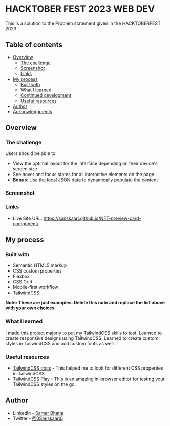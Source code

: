 # HACKTOBER FEST 2023 WEB DEV

This is a solution to the Problem statement given in the HACKTOBERFEST 2023

## Table of contents

- [Overview](#overview)
  - [The challenge](#the-challenge)
  - [Screenshot](#screenshot)
  - [Links](#links)
- [My process](#my-process)
  - [Built with](#built-with)
  - [What I learned](#what-i-learned)
  - [Continued development](#continued-development)
  - [Useful resources](#useful-resources)
- [Author](#author)
- [Acknowledgments](#acknowledgments)

## Overview

### The challenge

Users should be able to:

- View the optimal layout for the interface depending on their device's screen size
- See hover and focus states for all interactive elements on the page
- **Bonus**: Use the local JSON data to dynamically populate the content

### Screenshot

[](/images/nft-component-desktop.png)
[](/images/nft-component-mobile.png)
[](/images/nft-component-active.png.png)

### Links

- Live Site URL: https://sanskaari.github.io/NFT-preview-card-component/

## My process

### Built with

- Semantic HTML5 markup
- CSS custom properties
- Flexbox
- CSS Grid
- Mobile-first workflow
- TailwindCSS

**Note: These are just examples. Delete this note and replace the list above with your own choices**

### What I learned

I made this project majorly to put my TailwindCSS skills to test. Learned to create responsive designs using TailwindCSS. Learned to create custom styles in TailwindCSS and add custom fonts as well.

### Useful resources

- [TailwindCSS docs](https://tailwindcss.com/docs/installation) - This helped me to look for different CSS properties in TailwindCSS.
- [TailwindCSS Play](https://play.tailwindcss.com/) - This is an amazing in-browser editor for testing your TailwindCSS styles on the go.

## Author

- LinkedIn - [Samar Bhatia](www.linkedin.com/in/samar-bhatia-4a82bb282)
- Twitter - [@0Sanskaari0](https://twitter.com/0Sanskaari0)
